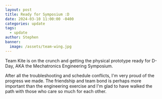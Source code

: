 ```yaml
---
layout: post
title: Ready for Symposium :D
date: 2024-03-10 11:00:00 -0400
categories: update
tags:
  - update
author: Stephen
banner:
  image: /assets/team-wing.jpg
---
```


Team Kite is on the crunch and getting the physical prototype ready for D-Day, AKA the Mechatronics Engineering Symposium.

After all the troubleshooting and schedule conflicts, I'm very proud of the progress we made.
The friendship and team bond is perhaps more important than the engineering exercise and I'm glad to have walked the path with those who care so much for each other.
